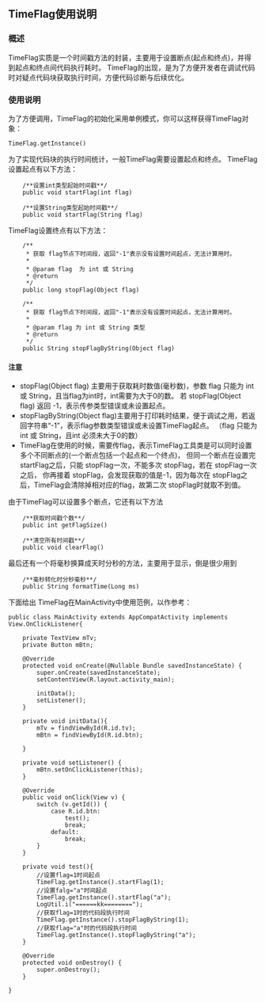## TimeFlag使用说明

### 概述
TimeFlag实质是一个时间戳方法的封装，主要用于设置断点(起点和终点)，并得到起点和终点间代码执行耗时。
TimeFlag的出现，是为了方便开发者在调试代码时对疑点代码块获取执行时间，方便代码诊断与后续优化。

### 使用说明
为了方便调用，TimeFlag的初始化采用单例模式，你可以这样获得TimeFlag对象：
```
TimeFlag.getInstance()
```
为了实现代码块的执行时间统计，一般TimeFlag需要设置起点和终点。
TimeFlag设置起点有以下方法：
```
    /**设置int类型起始时间戳**/
    public void startFlag(int flag) 

    /**设置String类型起始时间戳**/
    public void startFlag(String flag) 
```
TimeFlag设置终点有以下方法：
```
    /**
     * 获取 flag节点下时间段，返回"-1"表示没有设置时间起点，无法计算用时。
     *
     * @param flag  为 int 或 String
     * @return
     */
    public long stopFlag(Object flag)

    /**
     * 获取 flag节点下时间段，返回"-1"表示没有设置时间起点，无法计算用时。
     *
     * @param flag 为 int 或 String 类型
     * @return
     */
    public String stopFlagByString(Object flag)
```
#### 注意
- stopFlag(Object flag) 主要用于获取耗时数值(毫秒数)，参数 flag 只能为 int 或 String，且当flag为int时，int需要为大于0的数。
若 stopFlag(Object flag) 返回 -1，表示传参类型错误或未设置起点。
- stopFlagByString(Object flag)主要用于打印耗时结果，便于调试之用，若返回字符串“-1”，表示flag参数类型错误或未设置TimeFlag起点。
（flag 只能为 int 或 String，且int 必须未大于0的数）
- TimeFlag在使用的时候，需要传flag，表示TimeFlag工具类是可以同时设置多个不同断点的(一个断点包括一个起点和一个终点)，
但同一个断点在设置完startFlag之后，只能 stopFlag一次，不能多次 stopFlag，若在 stopFlag一次之后，
你再接着 stopFlag，会发现获取的值是-1，因为每次在 stopFlag之后，TimeFlag会清除掉相对应的flag，故第二次 stopFlag时就取不到值。  

由于TimeFlag可以设置多个断点，它还有以下方法
```
    /**获取时间戳个数**/
    public int getFlagSize()

    /**清空所有时间戳**/
    public void clearFlag()
```
最后还有一个将毫秒换算成天时分秒的方法，主要用于显示，倒是很少用到
```
    /**毫秒转化时分秒毫秒**/
    public String formatTime(Long ms) 
```
下面给出 TimeFlag在MainActivity中使用范例，以作参考：
```
public class MainActivity extends AppCompatActivity implements View.OnClickListener{

    private TextView mTv;
    private Button mBtn;

    @Override
    protected void onCreate(@Nullable Bundle savedInstanceState) {
        super.onCreate(savedInstanceState);
        setContentView(R.layout.activity_main);

        initData();
        setListener();
    }

    private void initData(){
        mTv = findViewById(R.id.tv);
        mBtn = findViewById(R.id.btn);

    }

    private void setListener() {
        mBtn.setOnClickListener(this);
    }

    @Override
    public void onClick(View v) {
        switch (v.getId()) {
            case R.id.btn:
                test();
                break;
            default:
                break;
        }
    }

    private void test(){
        //设置flag=1时间起点
        TimeFlag.getInstance().startFlag(1);
        //设置falg="a"时间起点
        TimeFlag.getInstance().startFlag("a");
        LogUtil.i("======kk========");
        //获取flag=1时的代码段执行时间
        TimeFlag.getInstance().stopFlagByString(1);
        //获取flag="a"时的代码段执行时间
        TimeFlag.getInstance().stopFlagByString("a");
    }

    @Override
    protected void onDestroy() {
        super.onDestroy();
    }

}
```



